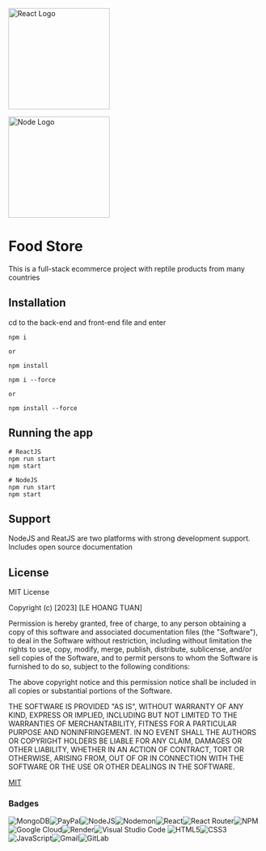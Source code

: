 <div display="flex">
<p >
  <a href="https://react.dev/" target="blank"><img src="https://encrypted-tbn3.gstatic.com/images?q=tbn:ANd9GcT16vz4pccwQOPreYZq1aHnHtvMJbxCPYQKQI7h1rm7foyIES9M" width="200" alt="React Logo" /></a>
</p>

<p >
  <a href="https://nodejs.org/en/" target="blank"><img src="https://upload.wikimedia.org/wikipedia/commons/thumb/d/d9/Node.js_logo.svg/1200px-Node.js_logo.svg.png" width="200" alt="Node Logo" /></a>
</p>
</div>

# Food Store

This is a full-stack ecommerce project with reptile products from many countries

## Installation

cd to the back-end and front-end file and enter

```backend
npm i

or

npm install
```

```frontend
npm i --force

or

npm install --force
```

## Running the app

```reactjs and nodejs
# ReactJS
npm run start
npm start

# NodeJS
npm run start
npm start

```

## Support

NodeJS and ReatJS are two platforms with strong development support. Includes open source documentation

## License

MIT License

Copyright (c) [2023] [LE HOANG TUAN]

Permission is hereby granted, free of charge, to any person obtaining a copy
of this software and associated documentation files (the "Software"), to deal
in the Software without restriction, including without limitation the rights
to use, copy, modify, merge, publish, distribute, sublicense, and/or sell
copies of the Software, and to permit persons to whom the Software is
furnished to do so, subject to the following conditions:

The above copyright notice and this permission notice shall be included in all
copies or substantial portions of the Software.

THE SOFTWARE IS PROVIDED "AS IS", WITHOUT WARRANTY OF ANY KIND, EXPRESS OR
IMPLIED, INCLUDING BUT NOT LIMITED TO THE WARRANTIES OF MERCHANTABILITY,
FITNESS FOR A PARTICULAR PURPOSE AND NONINFRINGEMENT. IN NO EVENT SHALL THE
AUTHORS OR COPYRIGHT HOLDERS BE LIABLE FOR ANY CLAIM, DAMAGES OR OTHER
LIABILITY, WHETHER IN AN ACTION OF CONTRACT, TORT OR OTHERWISE, ARISING FROM,
OUT OF OR IN CONNECTION WITH THE SOFTWARE OR THE USE OR OTHER DEALINGS IN THE
SOFTWARE.

[MIT](https://choosealicense.com/licenses/mit/)

### Badges

![MongoDB](https://img.shields.io/badge/MongoDB-%234ea94b.svg?style=for-the-badge&logo=mongodb&logoColor=white)![PayPal](https://img.shields.io/badge/PayPal-00457C?style=for-the-badge&logo=paypal&logoColor=white)![NodeJS](https://img.shields.io/badge/node.js-6DA55F?style=for-the-badge&logo=node.js&logoColor=white)![Nodemon](https://img.shields.io/badge/NODEMON-%23323330.svg?style=for-the-badge&logo=nodemon&logoColor=%BBDEAD)![React](https://img.shields.io/badge/react-%2320232a.svg?style=for-the-badge&logo=react&logoColor=%2361DAFB)![React Router](https://img.shields.io/badge/React_Router-CA4245?style=for-the-badge&logo=react-router&logoColor=white)![NPM](https://img.shields.io/badge/NPM-%23CB3837.svg?style=for-the-badge&logo=npm&logoColor=white)![Google Cloud](https://img.shields.io/badge/GoogleCloud-%234285F4.svg?style=for-the-badge&logo=google-cloud&logoColor=white)![Render](https://img.shields.io/badge/Render-%46E3B7.svg?style=for-the-badge&logo=render&logoColor=white)![Visual Studio Code](https://img.shields.io/badge/Visual%20Studio%20Code-0078d7.svg?style=for-the-badge&logo=visual-studio-code&logoColor=white) ![HTML5](https://img.shields.io/badge/html5-%23E34F26.svg?style=for-the-badge&logo=html5&logoColor=white)![CSS3](https://img.shields.io/badge/css3-%231572B6.svg?style=for-the-badge&logo=css3&logoColor=white)![JavaScript](https://img.shields.io/badge/javascript-%23323330.svg?style=for-the-badge&logo=javascript&logoColor=%23F7DF1E)![Gmail](https://img.shields.io/badge/Gmail-D14836?style=for-the-badge&logo=gmail&logoColor=white)![GitLab](https://img.shields.io/badge/gitlab-%23181717.svg?style=for-the-badge&logo=gitlab&logoColor=white)
